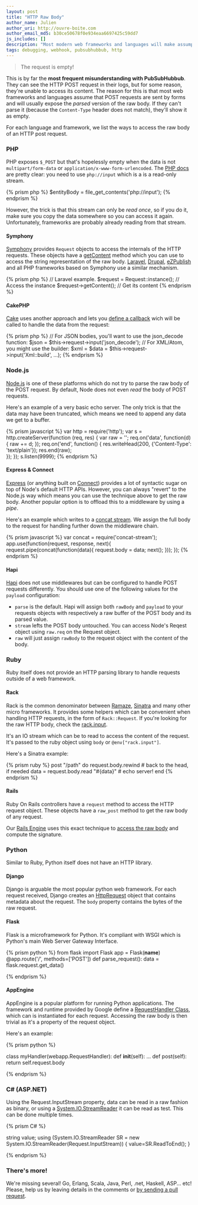 ```yaml
---
layout: post
title: "HTTP Raw Body"
author_name: Julien
author_uri: http://ouvre-boite.com
author_email_md5: b30ce50678f0e934eaa6697425c59dd7
js_includes: []
description: "Most modern web frameworks and languages will make assumption about the body of HTTP POST requests and try to parse it. However, often, with webhooks, you'll want to access its raw version."
tags: debugging, webhook, pubsubhubbub, http
---
```


> The request is empty!

This is by far the **most frequent misunderstanding with PubSubHubbub**. They can see the HTTP POST request in their logs, but for some reason, they're unable to access its content. The reason for this is that most web frameworks and languages assume that POST requests are sent by forms and will usually expose the *parsed* version of the raw body. If they can't parse it (because the `Content-Type` header does not match), they'll show it as empty.

For each language and framework, we list the ways to access the raw body of an HTTP post request. 

### PHP

PHP exposes `$_POST` but that's hopelessly empty when the data is not `multipart/form-data` or `application/x-www-form-urlencoded`. The [PHP docs](http://php.net/manual/en/wrappers.php.php#wrappers.php.input) are pretty clear: you need to use `php://input` which is a is a read-only stream.

{% prism php %}
$entityBody = file_get_contents('php://input');
{% endprism %}

However, the trick is that this stream can only be *read once*, so if you do it, make sure you copy the data somewhere so you can access it again. Unfortunately, frameworks are probably already reading from that stream.

#### Symphony

[Symphony](http://symfony.com/) provides `Request` objects to access the internals of the HTTP requests. These objects have a [getContent](http://api.symfony.com/2.0/Symfony/Component/HttpFoundation/Request.html#method_getContent) method which you can use to access the string representation of the raw body. [Laravel](http://laravel.com/), [Drupal](https://www.drupal.org/), [eZPublish](http://ez.no/) and all PHP frameworks based on Symphony use a similar mechanism.

{% prism php %}
// Laravel example.
$request = Request::instance(); // Access the instance
$request->getContent(); // Get its content
{% endprism %}

#### CakePHP

[Cake](http://cakephp.org/) uses another approach and lets you [define a callback](http://book.cakephp.org/2.0/en/controllers/request-response.html#CakeRequest::input) wich will be called to handle the data from the request:

{% prism php %}
// For JSON bodies, you'll want to use the json_decode function:
$json = $this->request->input('json_decode');
// For XML/Atom, you might use the builder:
$xml = $data = $this->request->input('Xml::build', ...);
{% endprism %}

### Node.js

[Node.js](https://nodejs.org/) is one of these platforms which do not try to parse the raw body of the POST request. By default, Node does not even *read* the body of POST requests.

Here's an example of a very basic echo server. The only trick is that the data may have been truncated, which means we need to append any data we get to a buffer.

{% prism javascript %}
var http = require('http');
var s = http.createServer(function (req, res) {
  var raw = '';
  req.on('data', function(d) {
    raw += d; 
  });
  req.on('end', function() {
    res.writeHead(200, {'Content-Type': 'text/plain'});
    res.end(raw);   
  });
});
s.listen(9999);
{% endprism %}

#### Express & Connect

[Express](http://expressjs.com/) (or anything built on [Connect](https://github.com/senchalabs/connect#readme)) provides a lot of syntactic sugar on top of Node's default HTTP APIs. However, you can always "revert" to the Node.js way which means you can use the technique above to get the raw body. Another popular option is to offload this to a middleware by using a *pipe*.

Here's an example which writes to a [concat stream](https://www.npmjs.com/package/concat-stream). We assign the full body to the request for handling further down the middleware chain.

{% prism javascript %}
var concat = require('concat-stream');
app.use(function(request, response, next){
  request.pipe(concat(function(data){
    request.body = data; 
    next();
  }));
});
{% endprism %}

#### Hapi

[Hapi](http://hapijs.com/) does not use middlewares but can be configured to handle POST requests differently. You should use one of the following values for the `payload` configuration:

* `parse` is the default. Hapi will assign both `rawBody` and `payload` to your requests objects with respectively a raw buffer of the POST body and its parsed value.
* `stream` lefts the POST body untouched. You can access Node's Reqest object using `raw.req` on the Request object.
* `raw` will just assign `rawBody` to the request object with the content of the body. 

### Ruby

Ruby itself does not provide an HTTP parsing library to handle requests outside of a web framework. 

#### Rack

Rack is the common denominator between [Ramaze](http://ramaze.net/), [Sinatra](http://www.sinatrarb.com/) and many other micro frameworks. It provides some helpers which can be convenient when handling HTTP requests, in the form of `Rack::Request`. If you're looking for the raw HTTP body, check the [rack.input](http://www.rubydoc.info/github/rack/rack/master/file/SPEC#The_Input_Stream). 

It's an IO stream which can be to read to access the content of the request. It's passed to the ruby object using `body` or `@env["rack.input"]`.

Here's a Sinatra example:

{% prism ruby %}
post "/path" do
  request.body.rewind  # back to the head, if needed
  data = request.body.read
  "#{data}" # echo server!
end
{% endprism %}

#### Rails

Ruby On Rails controllers have a `request` method to access the HTTP request object. These objects have a `raw_post` method to get the raw body of any request.

Our [Rails Engine](https://rubygems.org/gems/superfeedr_engine/) uses this exact technique to  [access the raw body](https://github.com/superfeedr/superfeedr-engine/blob/master/app/controllers/superfeedr_engine/pubsubhubbub_controller.rb#L21) and compute the signature.


### Python

Similar to Ruby, Python itself does not have an HTTP library.

#### Django

Django is arguable the most popular python web framework. For each request received, Django creates an [HttpRequest](https://docs.djangoproject.com/en/1.8/ref/request-response/#django.http.HttpRequest) object that contains metadata about the request. The `body` property contains the bytes of the raw request.

#### Flask

Flask is a microframework for Python. It's compliant with WSGI which is Python's main Web Server Gateway Interface.

{% prism python %}
from flask import Flask
app = Flask(__name__)
@app.route('/', methods=['POST'])
def parse_request():
    data = flask.request.get_data()

{% endprism %}

#### AppEngine

AppEngine is a popular platform for running Python applications. The framework and runtime provided by Google define a [RequestHandler Class](https://cloud.google.com/appengine/docs/python/tools/webapp/requesthandlerclass?csw=1), which can is instantiated for each request. Accessing the raw body is then trivial as it's a property of the request object.

Here's an example:

{% prism python %}

class myHandler(webapp.RequestHandler):
def __init__(self):
  ...
def post(self):
  return self.request.body

{% endprism %}

### C# (ASP.NET)

Using the Request.InputStream property, data can be read in a raw fashion as binary, or using a [System.IO.StreamReader](https://msdn.microsoft.com/de-de/library/system.io.streamreader%28v=vs.110%29.aspx) it can be read as test. This can be done multiple times.

{% prism C# %}

string value;
using (System.IO.StreamReader SR = new System.IO.StreamReader(Request.InputStream))
{
    value=SR.ReadToEnd();
}

{% endprism %}

### There's more!

We're missing several! Go, Erlang, Scala, Java, Perl, .net, Haskell, ASP... etc! Please, help us by leaving details in the comments or [by sending a pull request](https://github.com/superfeedr/blog.superfeedr.com/edit/master/_posts/2015-05-05-http-raw-body.markdown).
